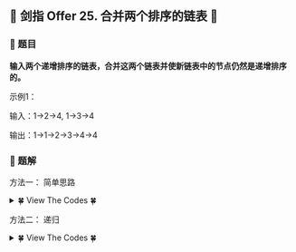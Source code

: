 ## &#127800; 剑指 Offer 25. 合并两个排序的链表 &#127800;

### &#127826; 题目

**输入两个递增排序的链表，合并这两个链表并使新链表中的节点仍然是递增排序的。**

示例1：

输入：1->2->4, 1->3->4

输出：1->1->2->3->4->4

### &#127826; 题解

方法一： 简单思路
<details>
<summary>&#127808; View The Codes &#127808;</summary>

1. 初始化： 伪头节点 dumdumdum ，节点 curcurcur 指向 dumdumdum 。
2. 循环合并： 当 l1l_1l1​ 或 l2l_2l2​ 为空时跳出；
 - 当 l1.val<l2.vall_1.val < l_2.vall1​.val<l2​.val 时： curcurcur 的后继节点指定为 l1l_1l1​ ，并 l1l_1l1​ 向前走一步；
 - 当 l1.val≥l2.vall_1.val \geq l_2.vall1​.val≥l2​.val 时： curcurcur 的后继节点指定为 l2l_2l2​ ，并 l2l_2l2​ 向前走一步 ；
 - 节点 curcurcur 向前走一步，即 cur=cur.nextcur = cur.nextcur=cur.next 。

3. 合并剩余尾部： 跳出时有两种情况，即 l1l_1l1​ 为空 或 l2l_2l2​ 为空。

 - 若 l1≠nulll_1 \ne nulll1​​=null ： 将 l1l_1l1​ 添加至节点 curcurcur 之后；
 - 否则： 将 l2l_2l2​ 添加至节点 curcurcur 之后。

4. 返回值： 合并链表在伪头节点 dumdumdum 之后，因此返回 dum.nextdum.nextdum.next 即可。


```java
class Solution {
    public ListNode mergeTwoLists(ListNode l1, ListNode l2) {
        ListNode dum = new ListNode(0);
        ListNode cur = dum;

        while(l1 != null && l2 != null){
            if(l1.val < l2.val){
                cur.next = l1;
                l1 = l1.next;
            }else {
                cur.next = l2;
                l2 = l2.next;
            }
            cur = cur.next;
        }
        cur.next = (l1 == null ? l2 : l1);
        return dum.next;
    }
}
```
</details>
  
方法二： 递归

<details>
<summary>&#127808; View The Codes &#127808;</summary>

```java
class Solution {
public ListNode mergeTwoLists_Recursive(ListNode l1, ListNode l2) {
        //递归实现
        return recur(l1, l2);
    }

    public ListNode recur(ListNode l1, ListNode l2) {
        //是否为null判断
        if (l1 == null && l2 == null) return null;
        if (l1 == null) return l2;
        if (l2 == null) return l1;

        //新建头结点
        ListNode head = null;

        //如果l1.val <= l2.val，那么头结点的值为l1.head的值，然后开始递归
        if (l1.val <= l2.val) {
            head = new ListNode(l1.val);
            head.next = recur(l1.next, l2);
        }
        //否则，头结点的值为l2.head的值，然后开始递归
        else {
            head = new ListNode(l2.val);
            head.next = recur(l1, l2.next);
        }

        //返回该链表
        return head;
    }
}
```
</details>
  